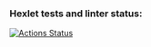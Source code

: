 ### Hexlet tests and linter status:
[![Actions Status](https://github.com/lev33/rails-project-lvl1/workflows/hexlet-check/badge.svg)](https://github.com/lev33/rails-project-lvl1/actions)